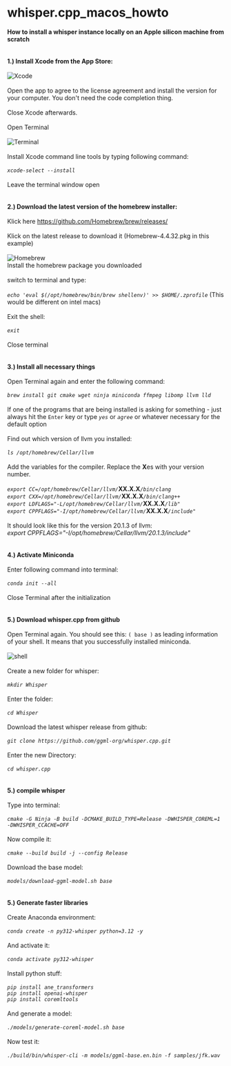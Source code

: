 # whisper.cpp_macos_howto
**How to install a whisper instance locally on an Apple silicon machine from scratch**
<BR>
<BR>
<BR>
**1.) Install Xcode from the App Store:**
<BR>
<BR>
![Xcode](https://github.com/user-attachments/assets/72314b18-4e6c-474a-9661-d6c08e1dc94b)
<BR>
<BR>
Open the app to agree to the license agreement and install the version for your computer. You don't need the code completion thing.
<BR>
<BR>
Close Xcode afterwards.
<BR>
<BR>
Open Terminal
<BR>
<BR>
![Terminal](https://github.com/user-attachments/assets/12c5ef67-59a8-4d8d-adcf-d25e0780449a)
<BR>
<BR>
Install Xcode command line tools by typing following command:
<BR>
<BR>
_`xcode-select --install`_
<BR>
<BR>
Leave the terminal window open
<BR>
<BR>
<BR>
**2.) Download the latest version of the homebrew installer:**
<BR>
<BR>
Klick here https://github.com/Homebrew/brew/releases/
<BR>
<BR>
Klick on the latest release to download it (Homebrew-4.4.32.pkg in this example)
<BR>
<BR>
![Homebrew](https://github.com/user-attachments/assets/e6d50eef-5cbe-4199-b9fc-cd37a0e80ebb)
<BR>
Install the homebrew package you downloaded
<BR>
<BR>
switch to terminal and type:
<BR>
<BR>
_`echo 'eval $(/opt/homebrew/bin/brew shellenv)' >> $HOME/.zprofile`_  (This would be different on intel macs)
<BR>
<BR>
Exit the shell:
<BR>
<BR>
_`exit`_
<BR>
<BR>
Close terminal
<BR>
<BR>
<BR>
**3.) Install all necessary things**
<BR>
<BR>
Open Terminal again and enter the following command:
<BR>
<BR>
_`brew install git cmake wget ninja miniconda ffmpeg libomp llvm lld`_
<BR>
<BR>
If one of the programs that are being installed is asking for something - just always hit the `Enter` key or type _`yes`_ or _`agree`_ or whatever necessary for the default option
<BR>
<BR>
Find out which version of llvm you installed:
<BR>
<BR>
_`ls /opt/homebrew/Cellar/llvm`_
<BR>
<BR>
Add the variables for the compiler. Replace the **X**es with your version number.
<BR>
<BR>
_`export CC=/opt/homebrew/Cellar/llvm/`_**XX.X.X**_`/bin/clang`_
<BR>
_`export CXX=/opt/homebrew/Cellar/llvm/`_**XX.X.X**_`/bin/clang++`_
<BR>
_`export LDFLAGS="-L/opt/homebrew/Cellar/llvm/`_**XX.X.X**_`/lib"`_
<BR>
_`export CPPFLAGS="-I/opt/homebrew/Cellar/llvm/`_**XX.X.X**_`/include"`_
<BR>
<BR>
It should look like this for the version 20.1.3 of llvm:
<BR>
_export CPPFLAGS="-I/opt/homebrew/Cellar/llvm/20.1.3/include"_
<BR>
<BR>
<BR>
**4.) Activate Miniconda**
<BR>
<BR>
Enter following command into terminal:
<BR>
<BR>
_`conda init --all`_
<BR>
<BR>
Close Terminal after the initialization
<BR>
<BR>
<BR>
**5.) Download whisper.cpp from github**
<BR>
<BR>
Open Terminal again. You should see this: `( base )` as leading information of your shell. It means that you successfully installed miniconda.
<BR>
<BR>
![shell](https://github.com/user-attachments/assets/7f60204b-013f-424c-8f80-c6a491075e94)
<BR>
<BR>
Create a new folder for whisper:
<BR>
<BR>
_`mkdir Whisper`_
<BR>
<BR>
Enter the folder:
<BR>
<BR>
_`cd Whisper`_
<BR>
<BR>
Download the latest whisper release from github:
<BR>
<BR>
_`git clone https://github.com/ggml-org/whisper.cpp.git`_
<BR>
<BR>
Enter the new Directory:
<BR>
<BR>
_`cd whisper.cpp`_
<BR>
<BR>
<BR>
**5.) compile whisper**
<BR>
<BR>
Type into terminal:
<BR>
<BR>
_`cmake -G Ninja -B build -DCMAKE_BUILD_TYPE=Release -DWHISPER_COREML=1 -DWHISPER_CCACHE=OFF`_
<BR>
<BR>
Now compile it:
<BR>
<BR>
_`cmake --build build -j --config Release`_
<BR>
<BR>
Download the base model:
<BR>
<BR>
_`models/download-ggml-model.sh base`_
<BR>
<BR>
<BR>
**5.) Generate faster libraries**
<BR>
<BR>
Create Anaconda environment:
<BR>
<BR>
_`conda create -n py312-whisper python=3.12 -y`_
<BR>
<BR>
And activate it:
<BR>
<BR>
_`conda activate py312-whisper`_
<BR>
<BR>
Install python stuff:
<BR>
<BR>
_`pip install ane_transformers`_
<BR>
_`pip install openai-whisper`_
<BR>
_`pip install coremltools`_
<BR>
<BR>
And generate a model:
<BR>
<BR>
_`./models/generate-coreml-model.sh base`_
<BR>
<BR>
Now test it:
<BR>
<BR>
_`./build/bin/whisper-cli -m models/ggml-base.en.bin -f samples/jfk.wav`_

